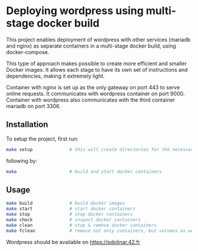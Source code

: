 # Deploying wordpress using multi-stage docker build

This project enables deployment of wordpress with other services (mariadb and nginx) as separate containers in a multi-stage docker build, using docker-compose.

This type of approach makes possible to create more efficient and smaller Docker images. It allows each stage to have its own set of instructions and dependencies, making it extremely light.

Container with nginx is set up as the only gateway on port 443 to serve online requests. It communicates with wordpress container on port 9000.
Container with wordpress also communicates with the third container mariadb on port 3306.


## Installation

To setup the project, first run:

```bash
make setup				# this will create directories for the necessary volumes
```

following by:

```bash
make 					# build and start docker containers
```

## Usage

```bash
make build				# build docker images
make start				# start docker containers
make stop				# stop docker containers
make check				# inspect docker containers
make clean				# stop & remove docker containers
make fclean				# remove not only containers, but volumes as well
```

Wordpress should be available on https://pdolinar.42.fr
